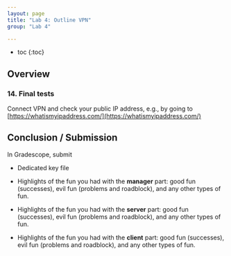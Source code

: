 ```yaml
---
layout: page
title: "Lab 4: Outline VPN"
group: "Lab 4"

---
```


* toc
{:toc}

## Overview



### 14. Final tests

Connect VPN and check your public IP address, e.g., by going to [https://whatismyipaddress.com/](https://whatismyipaddress.com/)

## Conclusion / Submission

In Gradescope, submit

- Dedicated key file

- Highlights of the fun you had with the **manager** part: good fun (successes), evil fun (problems and roadblock), and any other types of fun.

- Highlights of the fun you had with the **server** part: good fun (successes), evil fun (problems and roadblock), and any other types of fun.

- Highlights of the fun you had with the **client** part: good fun (successes), evil fun (problems and roadblock), and any other types of fun.
